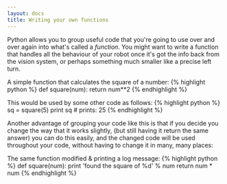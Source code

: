 ```yaml
---
layout: docs
title: Writing your own functions
---
```

Python allows you to group useful code that you're going to use over and over again into what's called a *function*.
You might want to write a function that handles all the behaviour of your robot once it's got the info back from the vision system,
 or perhaps something much smaller like a precise left turn.


A simple function that calculates the square of a number:
{% highlight python %}
def square(num):
    return num**2
{% endhighlight %}

This would be used by some other code as follows:
{% highlight python %}
sq = square(5)
print sq  # prints: 25
{% endhighlight %}

Another advantage of grouping your code like this is that if you decide you change the way that it works slightly,
 (but still having it return the same answer) you can do this easily,
 and the changed code will be used throughout your code, without having to change it in many, many places:

The same function modified & printing a log message:
{% highlight python %}
def square(num):
    print 'found the square of %d' % num
    return num * num
{% endhighlight %}
